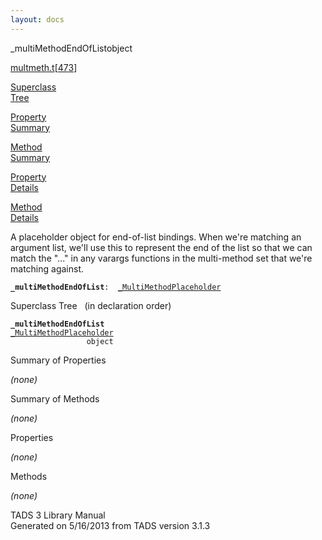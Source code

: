 ```yaml
---
layout: docs
---
```

<span class="title">\_multiMethodEndOfList</span><span class="type">object</span>

[multmeth.t](../file/multmeth.t.html)\[[473](../source/multmeth.t.html#473)\]

[Superclass  
Tree](#_SuperClassTree_)

[Property  
Summary](#_PropSummary_)

[Method  
Summary](#_MethodSummary_)

[Property  
Details](#_Properties_)

[Method  
Details](#_Methods_)



A placeholder object for end-of-list bindings. When we're matching an
argument list, we'll use this to represent the end of the list so that
we can match the "..." in any varargs functions in the multi-method set
that we're matching against.

**`_multiMethodEndOfList`**` :   `[`_MultiMethodPlaceholder`](../object/_MultiMethodPlaceholder.html)



<span id="_SuperClassTree_"></span>



<span class="hdln">Superclass Tree</span>   (in declaration order)



**`_multiMethodEndOfList`**  
[`_MultiMethodPlaceholder`](../object/_MultiMethodPlaceholder.html)  
`                 object`  
<span id="_PropSummary_"></span>



<span class="hdln">Summary of Properties</span>  







*(none)* <span id="_MethodSummary_"></span>



<span class="hdln">Summary of Methods</span>  







*(none)* <span id="_Properties_"></span>



<span class="hdln">Properties</span>  



*(none)* <span id="_Methods_"></span>



<span class="hdln">Methods</span>  



*(none)*



TADS 3 Library Manual  
Generated on 5/16/2013 from TADS version 3.1.3


